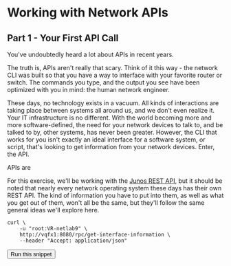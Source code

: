 # Working with Network APIs
## Part 1 - Your First API Call

You've undoubtedly heard a lot about APIs in recent years. 

The truth is, APIs aren't really that scary. Think of it this way - the network CLI was built so that you have a way to interface with your favorite router or switch. The commands you type, and the output you see have been optimized with you in mind: the human network engineer.

These days, no technology exists in a vacuum. All kinds of interactions are taking place between systems all around us, and we don't even realize it. Your IT infrastructure is no different. With the world becoming more and more software-defined, the need for your network devices to talk to, and be talked to by, other systems, has never been greater. However, the CLI that works for you isn't exactly an ideal interface for a software system, or script, that's looking to get information from your network devices. Enter, the API.

APIs are 

For this exercise, we'll be working with the [Junos REST API](https://www.juniper.net/documentation/en_US/junos/topics/concept/rest-api-overview.html), but it should be noted that nearly every network operating system these days has their own REST API. The kind of information you have to put into them, as well as what you get out of them, won't all be the same, but they'll follow the same general ideas we'll explore here.


```
curl \
    -u "root:VR-netlab9" \
    http://vqfx1:8080/rpc/get-interface-information \
    --header "Accept: application/json"
```
<button type="button" class="btn btn-primary btn-sm" onclick="runSnippetInTab('linux1', 1)">Run this snippet</button>
